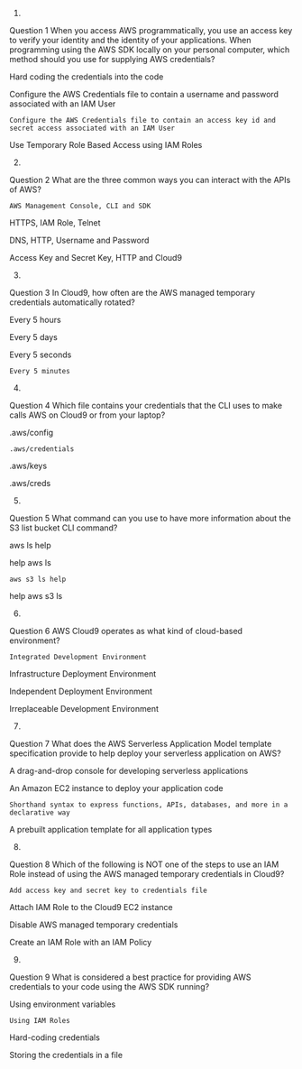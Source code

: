1.
Question 1
When you access AWS programmatically, you use an access key to verify your identity and the identity of your applications. When programming using the AWS SDK locally on your personal computer, which method should you use for supplying AWS credentials?



Hard coding the credentials into the code


Configure the AWS Credentials file to contain a username and password associated with an IAM User


    Configure the AWS Credentials file to contain an access key id and secret access associated with an IAM User


Use Temporary Role Based Access using IAM Roles

 
2.
Question 2
What are the three common ways you can interact with the APIs of AWS?



    AWS Management Console, CLI and SDK


HTTPS, IAM Role, Telnet


DNS, HTTP, Username and Password


Access Key and Secret Key, HTTP and Cloud9      

 
3.
Question 3
In Cloud9, how often are the AWS managed temporary credentials automatically rotated?



Every 5 hours


Every 5 days


Every 5 seconds


    Every 5 minutes

 
4.
Question 4
Which file contains your credentials that the CLI uses to make calls AWS on Cloud9 or from your laptop?



.aws/config


    .aws/credentials


.aws/keys


.aws/creds

 
5.
Question 5
What command can you use to have more information about the S3 list bucket CLI command?



aws ls help


help aws ls


    aws s3 ls help


help aws s3 ls

 
6.
Question 6
AWS Cloud9 operates as what kind of cloud-based environment?



    Integrated Development Environment


Infrastructure Deployment Environment


Independent Deployment Environment 


Irreplaceable Development Environment

 
7.
Question 7
What does the AWS Serverless Application Model template specification provide to help deploy your serverless application on AWS?



A drag-and-drop console for developing serverless applications


An Amazon EC2 instance to deploy your application code


    Shorthand syntax to express functions, APIs, databases, and more in a declarative way


A prebuilt application template for all application types

 
8.
Question 8
Which of the following is NOT one of the steps to use an IAM Role instead of using the AWS managed temporary credentials in Cloud9?



    Add access key and secret key to credentials file


Attach IAM Role to the Cloud9 EC2 instance


Disable AWS managed temporary credentials


Create an IAM Role with an IAM Policy

 
9.
Question 9
What is considered a best practice for providing AWS credentials to your code using the AWS SDK running?



Using environment variables


    Using IAM Roles


Hard-coding credentials


Storing the credentials in a file

 